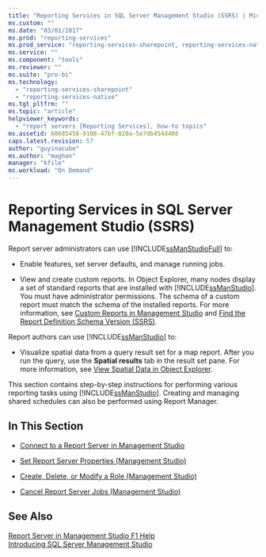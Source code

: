```yaml
---
title: "Reporting Services in SQL Server Management Studio (SSRS) | Microsoft Docs"
ms.custom: ""
ms.date: "03/01/2017"
ms.prod: "reporting-services"
ms.prod_service: "reporting-services-sharepoint, reporting-services-native"
ms.service: ""
ms.component: "tools"
ms.reviewer: ""
ms.suite: "pro-bi"
ms.technology: 
  - "reporting-services-sharepoint"
  - "reporting-services-native"
ms.tgt_pltfrm: ""
ms.topic: "article"
helpviewer_keywords: 
  - "report servers [Reporting Services], how-to topics"
ms.assetid: 60685458-9108-47bf-820a-5e7db454d408
caps.latest.revision: 57
author: "guyinacube"
ms.author: "maghan"
manager: "kfile"
ms.workload: "On Demand"
---
```

# Reporting Services in SQL Server Management Studio (SSRS)
  Report server administrators can use [!INCLUDE[ssManStudioFull](../../includes/ssmanstudiofull-md.md)] to:  
  
-   Enable features, set server defaults, and manage running jobs.  
  
-   View and create custom reports. In Object Explorer, many nodes display a set of standard reports that are installed with [!INCLUDE[ssManStudio](../../includes/ssmanstudio-md.md)]. You must have administrator permissions. The schema of a custom report must match the schema of the installed reports. For more information, see [Custom Reports in Management Studio](http://msdn.microsoft.com/library/1ba3f758-f39b-4f5f-91ca-516cedc78979) and [Find the Report Definition Schema Version &#40;SSRS&#41;](../../reporting-services/reports/find-the-report-definition-schema-version-ssrs.md).  
  
 Report authors can use [!INCLUDE[ssManStudio](../../includes/ssmanstudio-md.md)] to:  
  
-   Visualize spatial data from a query result set for a map report. After you run the query, use the **Spatial results** tab in the result set pane. For more information, see [View Spatial Data in Object Explorer](../../relational-databases/scripting/view-spatial-data-in-object-explorer.md).  
  
 This section contains step-by-step instructions for performing various reporting tasks using [!INCLUDE[ssManStudio](../../includes/ssmanstudio-md.md)]. Creating and managing shared schedules can also be performed using Report Manager.  
  
## In This Section  
  
-   [Connect to a Report Server in Management Studio](../../reporting-services/tools/connect-to-a-report-server-in-management-studio.md)  
  
-   [Set Report Server Properties &#40;Management Studio&#41;](../../reporting-services/tools/set-report-server-properties-management-studio.md)  
  
-   [Create, Delete, or Modify a Role &#40;Management Studio&#41;](../../reporting-services/security/role-definitions-create-delete-or-modify.md)  
  
-   [Cancel Report Server Jobs &#40;Management Studio&#41;](../../reporting-services/tools/cancel-report-server-jobs-management-studio.md)  
  
## See Also  
 [Report Server in Management Studio F1 Help](../../reporting-services/tools/report-server-in-management-studio-f1-help.md)   
 [Introducing SQL Server Management Studio](http://msdn.microsoft.com/library/f289e978-14ca-46ef-9e61-e1fe5fd593be)  
  
  

